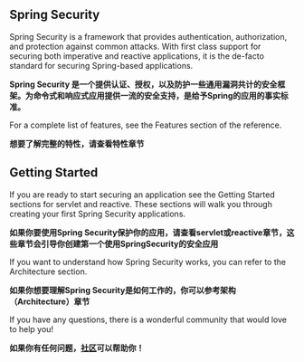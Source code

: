 ## Spring Security

Spring Security is a framework that provides authentication, authorization, and protection against common attacks. With first class support for securing both imperative and reactive applications, it is the de-facto standard for securing Spring-based applications.


**Spring Security 是一个提供认证、授权，以及防护一些通用漏洞共计的安全框架。为命令式和响应式应用提供一流的安全支持，是给予Spring的应用的事实标准。**

For a complete list of features, see the Features section of the reference.

**想要了解完整的特性，请查看特性章节**

## Getting Started

If you are ready to start securing an application see the Getting Started sections for servlet and reactive. These sections will walk you through creating your first Spring Security applications.

**如果你要使用Spring Security保护你的应用，请查看servlet或reactive章节，这些章节会引导你创建第一个使用SpringSecurity的安全应用**

If you want to understand how Spring Security works, you can refer to the Architecture section.

**如果你想要理解Spring Security是如何工作的，你可以参考架构（Architecture）章节**

If you have any questions, there is a wonderful community that would love to help you!

**如果你有任何问题，[社区](https://docs.spring.io/spring-security/reference/community.html)可以帮助你！**